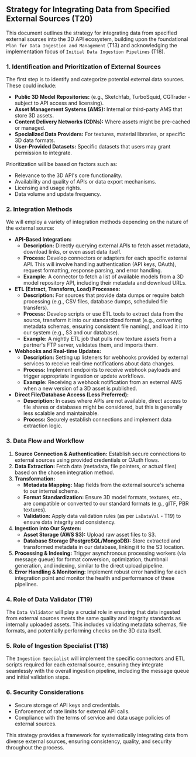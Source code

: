 ## Strategy for Integrating Data from Specified External Sources (T20)

This document outlines the strategy for integrating data from specified external sources into the 3D API ecosystem, building upon the foundational `Plan for Data Ingestion and Management` (T13) and acknowledging the implementation focus of `Initial Data Ingestion Pipelines` (T18).

### 1. Identification and Prioritization of External Sources

The first step is to identify and categorize potential external data sources. These could include:

*   **Public 3D Model Repositories:** (e.g., Sketchfab, TurboSquid, CGTrader - subject to API access and licensing).
*   **Asset Management Systems (AMS):** Internal or third-party AMS that store 3D assets.
*   **Content Delivery Networks (CDNs):** Where assets might be pre-cached or managed.
*   **Specialized Data Providers:** For textures, material libraries, or specific 3D data formats.
*   **User-Provided Datasets:** Specific datasets that users may grant permission to integrate.

Prioritization will be based on factors such as:

*   Relevance to the 3D API's core functionality.
*   Availability and quality of APIs or data export mechanisms.
*   Licensing and usage rights.
*   Data volume and update frequency.

### 2. Integration Methods

We will employ a variety of integration methods depending on the nature of the external source:

*   **API-Based Integration:**
    *   **Description:** Directly querying external APIs to fetch asset metadata, download links, or even asset data itself.
    *   **Process:** Develop connectors or adapters for each specific external API. This will involve handling authentication (API keys, OAuth), request formatting, response parsing, and error handling.
    *   **Example:** A connector to fetch a list of available models from a 3D model repository API, including their metadata and download URLs.
*   **ETL (Extract, Transform, Load) Processes:**
    *   **Description:** For sources that provide data dumps or require batch processing (e.g., CSV files, database dumps, scheduled file transfers).
    *   **Process:** Develop scripts or use ETL tools to extract data from the source, transform it into our standardized format (e.g., converting metadata schemas, ensuring consistent file naming), and load it into our system (e.g., S3 and our database).
    *   **Example:** A nightly ETL job that pulls new texture assets from a partner's FTP server, validates them, and imports them.
*   **Webhooks and Real-time Updates:**
    *   **Description:** Setting up listeners for webhooks provided by external services to receive real-time notifications about data changes.
    *   **Process:** Implement endpoints to receive webhook payloads and trigger appropriate ingestion or update workflows.
    *   **Example:** Receiving a webhook notification from an external AMS when a new version of a 3D asset is published.
*   **Direct File/Database Access (Less Preferred):**
    *   **Description:** In cases where APIs are not available, direct access to file shares or databases might be considered, but this is generally less scalable and maintainable.
    *   **Process:** Securely establish connections and implement data extraction logic.

### 3. Data Flow and Workflow

1.  **Source Connection & Authentication:** Establish secure connections to external sources using provided credentials or OAuth flows.
2.  **Data Extraction:** Fetch data (metadata, file pointers, or actual files) based on the chosen integration method.
3.  **Transformation:**
    *   **Metadata Mapping:** Map fields from the external source's schema to our internal schema.
    *   **Format Standardization:** Ensure 3D model formats, textures, etc., are compatible or converted to our standard formats (e.g., glTF, PBR textures).
    *   **Validation:** Apply data validation rules (as per `LaDataVal` - T19) to ensure data integrity and consistency.
4.  **Ingestion into Our System:**
    *   **Asset Storage (AWS S3):** Upload raw asset files to S3.
    *   **Database Storage (PostgreSQL/MongoDB):** Store extracted and transformed metadata in our database, linking it to the S3 location.
5.  **Processing & Indexing:** Trigger asynchronous processing workers (via message queue) for format conversion, optimization, thumbnail generation, and indexing, similar to the direct upload pipeline.
6.  **Error Handling & Monitoring:** Implement robust error handling for each integration point and monitor the health and performance of these pipelines.

### 4. Role of Data Validator (T19)

The `Data Validator` will play a crucial role in ensuring that data ingested from external sources meets the same quality and integrity standards as internally uploaded assets. This includes validating metadata schemas, file formats, and potentially performing checks on the 3D data itself.

### 5. Role of Ingestion Specialist (T18)

The `Ingestion Specialist` will implement the specific connectors and ETL scripts required for each external source, ensuring they integrate seamlessly with the overall ingestion pipeline, including the message queue and initial validation steps.

### 6. Security Considerations

*   Secure storage of API keys and credentials.
*   Enforcement of rate limits for external API calls.
*   Compliance with the terms of service and data usage policies of external sources.

This strategy provides a framework for systematically integrating data from diverse external sources, ensuring consistency, quality, and security throughout the process.